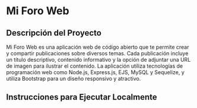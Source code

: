 # Mi Foro Web

## Descripción del Proyecto

Mi Foro Web es una aplicación web de código abierto que te permite crear y compartir publicaciones sobre diversos temas. Cada publicación incluye un título descriptivo, contenido informativo y la opción de adjuntar una URL de imagen para ilustrar el contenido. La aplicación utiliza tecnologías de programación web como Node.js, Express.js, EJS, MySQL y Sequelize, y utiliza Bootstrap para un diseño responsivo y atractivo.

## Instrucciones para Ejecutar Localmente
